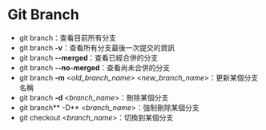 # Git Branch

* git branch：查看目前所有分支
* git branch **-v**：查看所有分支最後一次提交的資訊
* git branch **--merged**：查看已經合併的分支
* git branch **--no-merged**：查看尚未合併的分支
* git branch **-m** &lt;_old\_branch\_name_&gt; &lt;_new\_branch\_name_&gt;：更新某個分支名稱
* git branch **-d** &lt;_branch\_name_&gt;：刪除某個分支
* git branch** -D** &lt;_branch\_name_&gt;：強制刪除某個分支
* git checkout &lt;_branch\_name_&gt;：切換到某個分支



